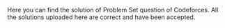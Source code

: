 Here you can find the solution of Problem Set question of Codeforces.
All the solutions uploaded here are correct and have been accepted.
